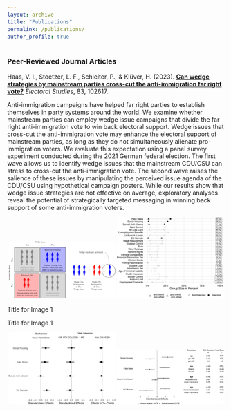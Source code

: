 ```yaml
---  
layout: archive  
title: "Publications"  
permalink: /publications/  
author_profile: true  
---  
```


### **Peer-Reviewed Journal Articles**  

Haas, V. I., Stoetzer, L. F., Schleiter, P., & Klüver, H. (2023). [**Can wedge strategies by mainstream parties cross-cut the anti-immigration far right vote?**](https://www.sciencedirect.com/science/article/pii/S0261379423000392?utm_campaign=STMJ_AUTH_SERV_PUBLISHED&utm_medium=email&utm_acid=274833384&SIS_ID=&dgcid=STMJ_AUTH_SERV_PUBLISHED&CMX_ID=&utm_in=DM374553&utm_source=AC_#fig4) *Electoral Studies*, 83, 102617.  

Anti-immigration campaigns have helped far right parties to establish themselves in party systems around the world. We examine whether mainstream parties can employ wedge issue campaigns that divide the far right anti-immigration vote to win back electoral support. Wedge issues that cross-cut the anti-immigration vote may enhance the electoral support of mainstream parties, as long as they do not simultaneously alienate pro-immigration voters. We evaluate this expectation using a panel survey experiment conducted during the 2021 German federal election. The first wave allows us to identify wedge issues that the mainstream CDU/CSU can stress to cross-cut the anti-immigration vote. The second wave raises the salience of these issues by manipulating the perceived issue agenda of the CDU/CSU using hypothetical campaign posters. While our results show that wedge issue strategies are not effective on average, exploratory analyses reveal the potential of strategically targeted messaging in winning back support of some anti-immigration voters.  


<p align="center" width="100%">  
  <img src="/images/argument.jpg" alt="Theoretical Argument" title="Theoretical Argument" width="49%">   
  <img src="/images/selection.jpg" alt="Wedge Issue Selection" title="Wedge Issue Selection" width="49%">  
      <p align="center" width="100%">
        <p> Title for Image 1 </p>
    <p>Title for Image 1</p> 
</p>  

<p align="center" width="100%">  
  <img src="/images/main.jpg" alt="Main Results" title="Main Results" width="49%">  
  <img src="/images/causal_forest.jpg" alt="Heterogeneity" title="Heterogeneity among Cross-pressured Anti-immigration Voters" width="49%">
</p>


